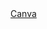 <a href="https://www.canva.com/design/DAGQyuWch18/NrHreUIBT2f8OksJ9GRvng/edit?utm_content=DAGQyuWch18&utm_campaign=designshare&utm_medium=link2&utm_source=sharebutton">
  Canva
</a>

